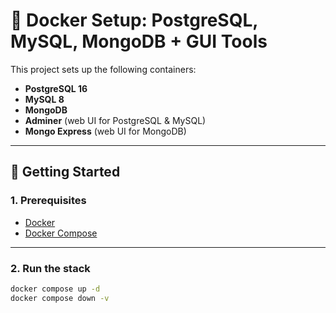 # 🐳 Docker Setup: PostgreSQL, MySQL, MongoDB + GUI Tools

This project sets up the following containers:

- **PostgreSQL 16**
- **MySQL 8**
- **MongoDB**
- **Adminer** (web UI for PostgreSQL & MySQL)
- **Mongo Express** (web UI for MongoDB)

---

## 🚀 Getting Started

### 1. Prerequisites

- [Docker](https://www.docker.com/products/docker-desktop)
- [Docker Compose](https://docs.docker.com/compose/)

---

### 2. Run the stack

```bash
docker compose up -d
docker compose down -v
```
